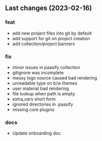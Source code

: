 ## Last changes (2023-02-16)

### feat

- add new project files into git by default
- add support for git on project creation
- add collection/project banners

### fix

- minor issues in paasify collection
- gitignore was incomplete
- messy logo source caused bad rendering
- unreadable type on b/w themes
- user material bad rendering
- file lookup when path is empty
- extra_vars short form
- ignored directories in .paasify
- missing core plugins

### docs

- Update onboarding doc

